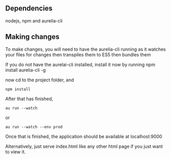 ## Dependencies

nodejs, npm and aurelia-cli

## Making changes

To make changes, you will need to have the aurelia-cli running as it watches your files for changes then transpiles them to ES5 then bundles them

If you do not have the aurelai-cli installed, install it now by running npm install aurelia-cli -g

now cd to the project folder, and
```shell
npm install
```
After that has finished,
```shell
au run --watch
```
or

```shell
au run --watch --env prod
```

Once that is finished, the application should be available at localhost:9000

Alternatively, just serve index.html like any other html page if you just want to view it.
